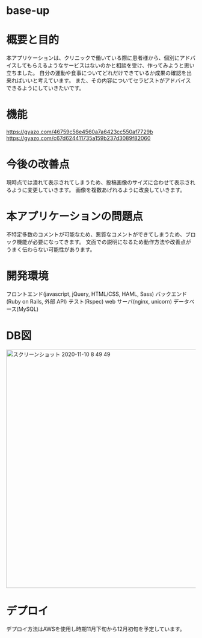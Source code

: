 # base-up
 # 概要と目的
 本アプリケーションは、クリニックで働いている際に患者様から、個別にアドバイスしてもらえるようなサービスはないのかと相談を受け、作ってみようと思い立ちました。
 自分の運動や食事についてどれだけできているか成果の確認を出来ればいいと考えています。
 また、その内容についてセラピストがアドバイスできるようにしていきたいです。
 
 # 機能
https://gyazo.com/46759c56e4560a7a6423cc550af7729b
https://gyazo.com/c67d624411735a159b237d3089f82060

 # 今後の改善点
 現時点では潰れて表示されてしまうため、投稿画像のサイズに合わせて表示されるように変更していきます。
 画像を複数あげれるように改良していきます。
 # 本アプリケーションの問題点
 不特定多数のコメントが可能なため、悪質なコメントができてしまうため、ブロック機能が必要になってきます。
 文面での説明になるため動作方法や改善点がうまく伝わらない可能性があります。
 # 開発環境
フロントエンド(javascript, jQuery, HTML/CSS, HAML, Sass)
バックエンド(Ruby on Rails, 外部 API)
テスト(Rspec)
web サーバ(nginx, unicorn)
データベース(MySQL)

# DB図
<img width="632" alt="スクリーンショット 2020-11-10 8 49 49" src="https://user-images.githubusercontent.com/65587782/98610295-a34cfa00-2332-11eb-996f-2627de608269.png">

# デプロイ
デプロイ方法はAWSを使用し時期11月下旬から12月初旬を予定しています。
